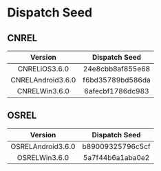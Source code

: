 # Dispatch Seed

## CNREL

| Version | Dispatch Seed |
| :-: | :-: |
| CNRELiOS3.6.0 | 24e8cbb8af855e68 |
| CNRELAndroid3.6.0 | f6bd35789bd586da |
| CNRELWin3.6.0 | 6afecbf1786dc983 |

## OSREL

| Version | Dispatch Seed |
| :-: | :-: |
| OSRELAndroid3.6.0 | b89009325796c5cf |
| OSRELWin3.6.0 | 5a7f44b6a1aba0e2 |
